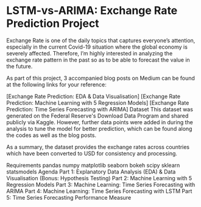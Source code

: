 # LSTM-vs-ARIMA: Exchange Rate Prediction Project

Exchange Rate is one of the daily topics that captures everyone’s attention, especially in the current Covid-19 situation where the global economy is severely affected. Therefore, I’m highly interested in analyzing the exchange rate pattern in the past so as to be able to forecast the value in the future.

As part of this project, 3 accompanied blog posts on Medium can be found at the following links for your reference:

[Exchange Rate Prediction: EDA & Data Visualisation]
[Exchange Rate Prediction: Machine Learning with 5 Regression Models]
[Exchange Rate Prediction: Time Series Forecasting with ARIMA]
Dataset
This dataset was generated on the Federal Reserve's Download Data Program and shared publicly via Kaggle. However, further data points were added in during the analysis to tune the model for better prediction, which can be found along the codes as well as the blog posts.

As a summary, the dataset provides the exchange rates across countries which have been converted to USD for consistency and processing.

Requirements
pandas
numpy
matplotlib
seaborn
bokeh
scipy
sklearn
statsmodels
Agenda
Part 1: Explanatory Data Analysis (EDA) & Data Visualisation (Bonus: Hypothesis Testing)
Part 2: Machine Learning with 5 Regression Models
Part 3: Machine Learning: Time Series Forecasting with ARIMA
Part 4: Machine Learning: Time Series Forecasting with LSTM
Part 5: Time Series Forecasting Performance Measure
